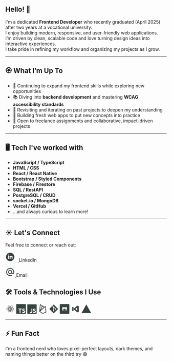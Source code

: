 ## Hello! 💫

I'm a dedicated **Frontend Developer** who recently graduated (April 2025) after two years at a vocational university.  
I enjoy building modern, responsive, and user-friendly web applications.  
I’m driven by clean, scalable code and love turning design ideas into interactive experiences.  
I take pride in refining my workflow and organizing my projects as I grow.

---

## 🏵️ What I’m Up To

- 🌱 Continuing to expand my frontend skills while exploring new opportunities
- 📚 Diving into **backend development** and mastering **WCAG accessibility standards**
- 🔄 Revisiting and iterating on past projects to deepen my understanding
- 🚀 Building fresh web apps to put new concepts into practice
- 🤝 Open to freelance assignments and collaborative, impact-driven projects

---

## 🖥️ Tech I've worked with

- **JavaScript / TypeScript**
- **HTML / CSS**
- **React / React Native**
- **Bootstrap / Styled Components**
- **Firebase / Firestore**
- **SQL / RestAPI**
- **PostgreSQL / CRUD**
- **socket.io / MongoDB**
- **Vercel / GitHub**
- ...and always curious to learn more!

---

## ☀️ Let's Connect

Feel free to connect or reach out:

<p align="left">
  <a href="https://www.linkedin.com/in/elin-ny-0969bb28a" target="_blank">
    <img src="assets/icons/linkedin.svg" alt="LinkedIn" width="30" height="30" style="margin-right:8px;" />
  </a>
  LinkedIn
  </p>
  <p>
  <a href="mailto:elin_ny@outlook.com">
    <img src="assets/icons/email.svg" alt="Email" width="30" height="30" />
  </a>
  Email
</p>

## 🛠️ Tools & Technologies I Use

<p align="left">
  <img src="assets/icons/react.svg" alt="react" width="30" height="30"/>
  <img src="assets/icons/typescript.svg" alt="typescript" width="30" height="30"/>
  <img src="assets/icons/javascript.svg" alt="javascript" width="30" height="30" />
  <img src="assets/icons/firebase.svg" alt="firebase" width="30" height="30"/>
  <img src="assets/icons/git.svg" alt="git" width="30" height="30"/>
  <img src="assets/icons/github.svg" alt="github" width="30" height="30"/>
  <img src="assets/icons/visualstudio.svg" alt="visual studio code" width="30" height="30"/>
  <img src="assets/icons/vercel.svg" alt="vercel" width="30" height="30"/>
</p>

---

## ⚡ Fun Fact

I'm a frontend nerd who loves pixel-perfect layouts, dark themes, and naming things better on the third try 😅
